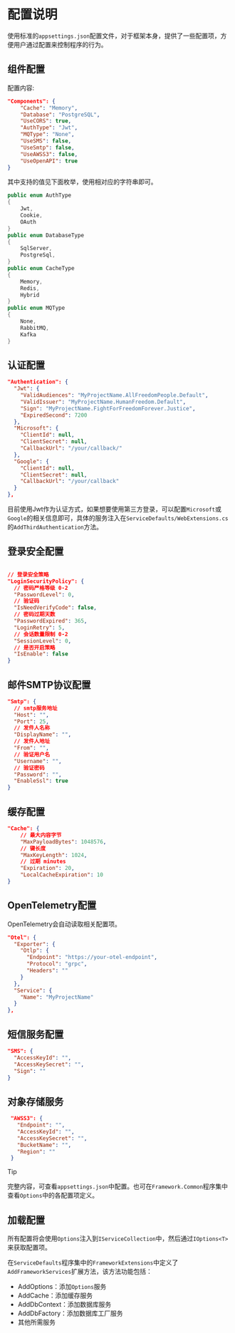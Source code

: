 # 配置说明

使用标准的`appsettings.json`配置文件，对于框架本身，提供了一些配置项，方便用户通过配置来控制程序的行为。

## 组件配置

配置内容:

```json
"Components": {
    "Cache": "Memory",
    "Database": "PostgreSQL",
    "UseCORS": true,
    "AuthType": "Jwt",
    "MQType": "None",
    "UseSMS": false,
    "UseSmtp": false,
    "UseAWSS3": false,
    "UseOpenAPI": true
}
```

其中支持的值见下面枚举，使用相对应的字符串即可。

```csharp
public enum AuthType
{
    Jwt,
    Cookie,
    OAuth
}
public enum DatabaseType
{
    SqlServer,
    PostgreSql,
}
public enum CacheType
{
    Memory,
    Redis,
    Hybrid
}
public enum MQType
{
    None,
    RabbitMQ,
    Kafka
}
```

## 认证配置

```json
"Authentication": {
  "Jwt": {
    "ValidAudiences": "MyProjectName.AllFreedomPeople.Default",
    "ValidIssuer": "MyProjectName.HumanFreedom.Default",
    "Sign": "MyProjectName.FightForFreedomForever.Justice",
    "ExpiredSecond": 7200
  },
  "Microsoft": {
    "ClientId": null,
    "ClientSecret": null,
    "CallbackUrl": "/your/callback/"
  },
  "Google": {
    "ClientId": null,
    "ClientSecret": null,
    "CallbackUrl": "/your/callback"
  }
},
```

目前使用Jwt作为认证方式，如果想要使用第三方登录，可以配置`Microsoft`或`Google`的相关信息即可，具体的服务注入在`ServiceDefaults/WebExtensions.cs`的`AddThirdAuthentication`方法。

## 登录安全配置

```json

// 登录安全策略
"LoginSecurityPolicy": {
  // 密码严格等级 0-2
  "PasswordLevel": 0,
  // 验证码
  "IsNeedVerifyCode": false,
  // 密码过期天数
  "PasswordExpired": 365,
  "LoginRetry": 5,
  // 会话数量限制 0-2
  "SessionLevel": 0,
  // 是否开启策略
  "IsEnable": false
}
```

## 邮件SMTP协议配置

```json
"Smtp": {
  // smtp服务地址
  "Host": "",
  "Port": 25,
  // 发件人名称
  "DisplayName": "",
  // 发件人地址
  "From": "",
  // 验证用户名
  "Username": "",
  // 验证密码
  "Password": "",
  "EnableSsl": true
}

```

## 缓存配置

```json
"Cache": {
    // 最大内容字节
    "MaxPayloadBytes": 1048576,
    // 键长度
    "MaxKeyLength": 1024,
    // 过期 minutes
    "Expiration": 20,
    "LocalCacheExpiration": 10
}
```

## OpenTelemetry配置

OpenTelemetry会自动读取相关配置项。

```json
"Otel": {
  "Exporter": {
    "Otlp": {
      "Endpoint": "https://your-otel-endpoint",
      "Protocol": "grpc",
      "Headers": ""
    }
  },
  "Service": {
    "Name": "MyProjectName"
  }
},
```

## 短信服务配置

```json
"SMS": {
  "AccessKeyId": "",
  "AccessKeySecret": "",
  "Sign": ""
}
```

## 对象存储服务

```json
 "AWSS3": {
   "Endpoint": "",
   "AccessKeyId": "",
   "AccessKeySecret": "",
   "BucketName": "",
   "Region": ""
 }
```

> [!TIP]
> 完整内容，可查看`appsettings.json`中配置。也可在`Framework.Common`程序集中查看`Options`中的各配置项定义。

## 加载配置

所有配置将会使用`Options`注入到`IServiceCollection`中，然后通过`IOptions<T>`来获取配置项。

在`ServiceDefaults`程序集中的`FrameworkExtensions`中定义了`AddFrameworkServices`扩展方法，该方法功能包括：

- AddOptions：添加`Options`服务
- AddCache：添加缓存服务
- AddDbContext：添加数据库服务
- AddDbFactory：添加数据库工厂服务
- 其他所需服务
